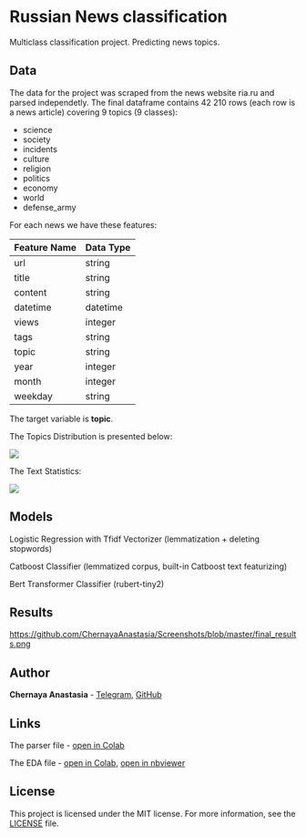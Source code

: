 # Russian News classification
Multiclass classification project. Predicting news topics.

## Data
The data for the project was scraped from the news website ria.ru and parsed independetly. 
The final dataframe contains 42 210 rows (each row is a news article) covering 9 topics (9 classes): 
* science
* society
* incidents
* culture
* religion
* politics
* economy
* world
* defense_army

For each news we have these features:

| Feature Name | Data Type          |
| -------------- | --------------------- |
| url                | string                 |
| title              | string                 |
| content         | string                 |
| datetime     | datetime |
| views        | integer
| tags         | string
| topic        | string
| year | integer|
|month | integer|
|weekday | string|

The target variable is **topic**.  

The Topics Distribution is presented below:

![](https://github.com/ChernayaAnastasia/Screenshots/blob/master/topic_distribution.png)

The Text Statistics:

![](https://github.com/ChernayaAnastasia/Screenshots/blob/master/text_statistics.png)

## Models
Logistic Regression with Tfidf Vectorizer (lemmatization + deleting stopwords)

Catboost Classifier (lemmatized corpus, built-in Catboost text featurizing)

Bert Transformer Classifier (rubert-tiny2)

## Results
https://github.com/ChernayaAnastasia/Screenshots/blob/master/final_results.png

## Author
**Chernaya Anastasia** - [Telegram](https://t.me/ChernayaAnastasia), [GitHub](https://github.com/ChernayaAnastasia)

## Links
The parser file - [open in Colab](https://drive.google.com/file/d/1Qu79WtTEPSRi6wqVoIlGDHW4uTCHhBaw/view?usp=sharing)

The EDA file - [open in Colab](https://drive.google.com/file/d/1ssvoLTkO74KucYgIZt9bsBe6SJUmLws5/view?usp=sharing), [open in nbviewer](https://nbviewer.org/github/ChernayaAnastasia/News-classification/blob/main/eda_ria_news.ipynb)

## License
This project is licensed under the MIT license. For more information, see the [LICENSE](https://github.com/ChernayaAnastasia/News-classification/blob/main/LICENSE) file.

